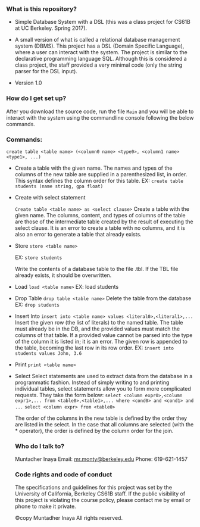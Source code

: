 ### What is this repository? ###
 
 * Simple Database System with a DSL (this was a class project for CS61B at UC Berkeley. Spring 2017).
 
 * A small version of what is called a relational database management system (DBMS).
 	This project has a DSL (Domain Specific Language), where a user can interact with the system.
 	The project is similar to the declarative programming language SQL.
 	Although this is considered a class project, the staff provided a very minimal code (only the string parser for the DSL input).

* Version 1.0
 
 ### How do I get set up? ###
After you download the source code, run the file `Main` and you will be able to interact with the system using the commandline console following the below commands.
 
 ### Commands: ###
`create table <table name> (<column0 name> <type0>, <column1 name> <type1>, ...)`
* Create a table with the given name. The names and types of the columns of the new table are supplied in a parenthesized list, in order. 
	This syntax defines the column order for this table.
	EX: `create table students (name string, gpa float)`
 
* Create with select statement

	`Create table <table name> as <select clause>`
	Create a table with the given name. The columns, content, and types of columns of the table are those of the 		intermediate table created by the result of executing the select clause.
	It is an error to create a table with no columns, and it is also an error to generate a table that already exists.
 
* Store
	`store <table name>`
	
	EX: `store students`
	
	Write the contents of a database table to the file <table name>.tbl.
	If the TBL file already exists, it should be overwritten.
	
* Load
	`load <table name>`
	EX: load students 
 
* Drop Table
	`drop table <table name>`
	Delete the table from the database
	EX: `drop students`
 
* Insert Into
	`insert into <table name> values <literal0>,<literal1>,...`
	Insert the given row (the list of literals) to the named table. 
	The table must already be in the DB, and the provided values must match the columns of that table. 
	If a provided value cannot be parsed into the type of the column it is listed in; it is an error. 
	The given row is appended to the table, becoming the last row in its row order.
	EX: `insert into students values John, 3.6`
* Print
	`print <table name>`
	
* Select
	Select statements are used to extract data from the database in a programmatic fashion. 
	Instead of simply writing to and printing individual tables, select statements allow you to form more complicated 	  requests.
	They take the form below:
	`select <column expr0>,<column expr1>,... from <table0>,<table1>,... where <cond0> and <cond1> and ...`
	`select <column expr> from <table0>`
	
	The order of the columns in the new table is defined by the order they are listed in the select.
	In the case that all columns are selected (with the * operator), the order is defined by the column order for the 	  join.
 
 
 ### Who do I talk to? ###
 
 Muntadher Inaya
 Email: mr.monty@berkeley.edu
 Phone: 619-621-1457
 
 ### Code rights and code of conduct ###
 
 The specifications and guidelines for this project was set by the University of California, Berkeley CS61B staff.
 If the public visibility of this project is violating the course policy, please contact me by email or phone to make it
 private.
 
©copy Muntadher Inaya All rights reserved.
